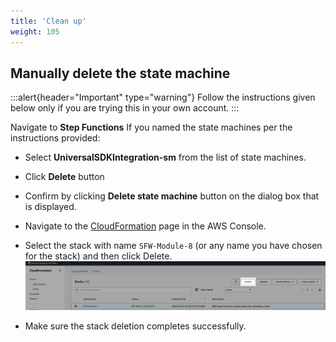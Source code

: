 ```yaml
---
title: 'Clean up'
weight: 105
---
```


## Manually delete the state machine

:::alert{header="Important" type="warning"}
Follow the instructions given below only if you are trying this in your own account.
:::

Navigate to **Step Functions**
If you named the state machines per the instructions provided:

- Select **UniversalSDKIntegration-sm** from the list of state machines.
- Click **Delete** button
- Confirm by clicking **Delete state machine** button on the dialog box that is displayed.

- Navigate to the [CloudFormation](https://console.aws.amazon.com/cloudformation/home) page in the AWS Console.
- Select the stack with name `SFW-Module-8` (or any name you have chosen for the stack) and then click Delete.
  ![CloudFormation delete](/static/img/setup/setup-cloudformation-delete.png)
- Make sure the stack deletion completes successfully.
